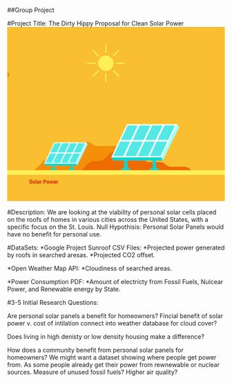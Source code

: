 ##Group Project

#Project Title:
The Dirty Hippy Proposal for Clean Solar Power
![sun](Images/sun.gif)

#Description:
We are looking at the viability of personal solar cells placed on the roofs of homes in various cities across the United States, with a specific focus on the St. Louis.
Null Hypothisis:
Personal Solar Panels would have no benefit for personal use.

#DataSets:
*Google Project Sunroof CSV Files:
	*Projected power generated by roofs in searched aresas.
	*Projected CO2 offset.

*Open Weather Map API:
	*Cloudiness of searched areas.

*Power Consumption PDF:
	*Amount of electricty from Fossil Fuels, Nulcear Power, and Renewable energy by State.


#3-5 Initial Research Questions:

Are personal solar panels a benefit for homeowners?
Fincial benefit of solar power v. cost of intilation
connect into weather database for cloud cover?
	
Does living in high denisty or low density housing make a difference?

How does a community benefit from personal solar panels for homeowners?
We might want a dataset showing where people get power from. As some people already get their power from rewnewable or nuclear sources. 
Measure of unused fossil fuels?
Higher air quality?



